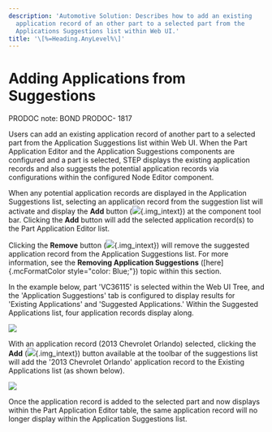 ```yaml
---
description: 'Automotive Solution: Describes how to add an existing
  application record of an other part to a selected part from the
  Applications Suggestions list within Web UI.'
title: '\[%=Heading.AnyLevel%\]'
---
```


Adding Applications from Suggestions
====================================

PRODOC note: BOND PRODOC- 1817

Users can add an existing application record of another part to a
selected part from the Application Suggestions list within Web UI. When
the Part Application Editor and the Application Suggestions components
are configured and a part is selected, STEP displays the existing
application records and also suggests the potential application records
via configurations within the configured Node Editor component.

When any potential application records are displayed in the Application
Suggestions list, selecting an application record from the suggestion
list will activate and display the **Add** button
(![](../../Resources/Images/Competitor%20OE%20Number/43.png){.img_intext})
at the component tool bar. Clicking the **Add** button will add the
selected application record(s) to the Part Application Editor list.

Clicking the **Remove** button
(![](../../Resources/Images/Competitor%20OE%20Number/51.png){.img_intext})
will remove the suggested application record from the Application
Suggestions list. For more information, see the **Removing Application
Suggestions** ([here]{.mcFormatColor style="color: Blue;"}) topic within
this section.

In the example below, part \'VC36115\' is selected within the Web UI
Tree, and the \'Application Suggestions\' tab is configured to display
results for \'Existing Applications\' and \'Suggested Applications.\'
Within the Suggested Applications list, four application records display
along.

![](../../Resources/Images/Application%20Suggestions/4.png)

With an application record (2013 Chevrolet Orlando) selected, clicking
the **Add**
(![](../../Resources/Images/Competitor%20OE%20Number/43.png){.img_intext})
button available at the toolbar of the suggestions list will add the
\'2013 Chevrolet Orlando\' application record to the Existing
Applications list (as shown below).

![](../../Resources/Images/Application%20Suggestions/5.png)

Once the application record is added to the selected part and now
displays within the Part Application Editor table, the same application
record will no longer display within the Application Suggestions list.
